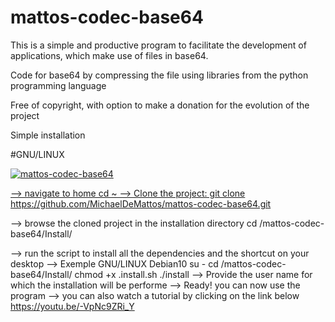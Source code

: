 # mattos-codec-base64

This is a simple and productive program to facilitate 
the development of applications, which make use of files in base64.

Code for base64 by compressing the file using libraries from the python programming language

Free of copyright, with option to make a donation for the evolution of the project

Simple installation

#GNU/LINUX

<html>
  <body>
   <a href="https://i.imgur.com/t1b8j4e.png" title="HTML link image">
       <img alt="mattos-codec-base64" src="https://i.imgur.com/t1b8j4e.png"
   </body>
</html>

--> navigate to home
cd ~
--> Clone the project:
git clone https://github.com/MichaelDeMattos/mattos-codec-base64.git

--> browse the cloned project in the installation directory
cd /mattos-codec-base64/Install/

--> run the script to install all the dependencies and the shortcut on your desktop
--> Exemple GNU/LINUX Debian10
su -
cd /mattos-codec-base64/Install/
chmod +x .install.sh
./install
--> Provide the user name for which the installation will be performe
--> Ready! you can now use the program
--> you can also watch a tutorial by clicking on the link below
https://youtu.be/-VpNc9ZRi_Y

